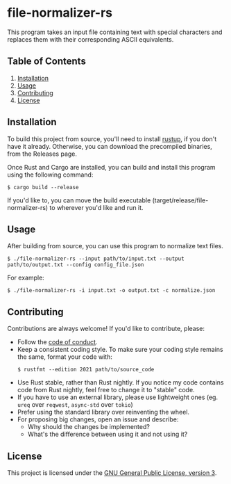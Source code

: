 # file-normalizer-rs

This program takes an input file containing text with special characters and replaces them with their corresponding ASCII equivalents.

## Table of Contents

1.  [Installation](#installation)
2.  [Usage](#usage)
3.  [Contributing](#contributing)
4.  [License](#license)

## Installation

To build this project from source, you'll need to install [rustup](https://rustup.rs/), if you don't have it already. Otherwise, you can download the precompiled binaries, from the Releases page.

Once Rust and Cargo are installed, you can build and install this program using the following command:

```console
$ cargo build --release
```

If you'd like to, you can move the build executable (target/release/file-normalizer-rs) to wherever you'd like and run it.

## Usage

After building from source, you can use this program to normalize text files.

```console
$ ./file-normalizer-rs --input path/to/input.txt --output path/to/output.txt --config config_file.json
```

 For example:

```console
$ ./file-normalizer-rs -i input.txt -o output.txt -c normalize.json
```

## Contributing

Contributions are always welcome! If you'd like to contribute, please:
  - Follow the [code of conduct](CODE_OF_CONDUCT.md).
  - Keep a consistent coding style. To make sure your coding style remains the same, format your code with:
    ```console
    $ rustfmt --edition 2021 path/to/source_code
    ```
  - Use Rust stable, rather than Rust nightly. If you notice my code contains code from Rust nightly,
  feel free to change it to "stable" code.
  - If you have to use an external library, please use lightweight ones
  (eg. `ureq` over `reqwest`, `async-std` over `tokio`)
  - Prefer using the standard library over reinventing the wheel.
  - For proposing big changes, open an issue and describe:
    - Why should the changes be implemented?
    - What's the difference between using it and not using it?

## License

This project is licensed under the [GNU General Public License, version 3](LICENSE.md).
